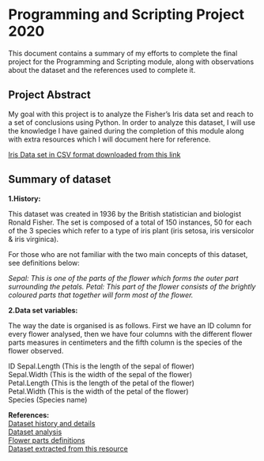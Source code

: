 

# Programming and Scripting Project 2020 

This document contains a summary of my efforts to complete the final project for the Programming and Scripting module, along with observations  about the dataset and the references used to complete it. 

## Project Abstract 

My goal with this project is to analyze the Fisher’s Iris data set and reach to a set of conclusions using Python. In order to analyze this dataset, I will use the knowledge I have gained during the completion of this module along with extra resources which I will document here for reference.  

[Iris Data set in CSV format downloaded from this link](https://gist.github.com/netj/8836201)  

## Summary of dataset  

**1.History:**

This dataset was created in 1936 by the British statistician and biologist Ronald Fisher.
The set is composed of a total of 150 instances, 50 for each of the 3 species which refer to a type of iris plant (iris setosa, iris versicolor & iris virginica). 

For those who are not familiar with the two main concepts of this dataset, see definitions below:

*Sepal: This is one of the parts of the flower which forms the outer part surrounding the petals.*
*Petal: This part of the flower consists of the brightly coloured parts that together will form most of the flower.* 

**2.Data set variables:** 

The way the date is organised is as follows.
First we have an ID column for every flower analysed, then we have  four columns with the different flower parts measures in centimeters and the fifth column is the species of the flower observed.  

ID
Sepal.Length (This is the length of the sepal of flower)  
Sepal.Width (This is the width of the sepal of the flower)  
Petal.Length (This is the length of the petal of the flower)  
Petal.Width (This is the width of the petal of the flower)  
Species (Species name)  

**References:**  
[Dataset history and details](https://archive.ics.uci.edu/ml/datasets/Iris)    
[Dataset analysis](https://www.kaggle.com/uciml/iris)   
[Flower parts definitions](https://dictionary.cambridge.org/dictionary/english/)    
[Dataset extracted from this resource](https://gist.github.com/netj/8836201)    









